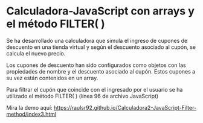 # Calculadora-JavaScript con arrays y el método FILTER( )

Se ha desarrollado una calculadora que simula el ingreso de cupones de descuento en una tienda virtual y según el descuento asociado al cupón, se calcula el nuevo precio.

Los cupones de descuento han sido configurados como objetos con las propiedades de nombre y el descuento asociado al cupón. Estos cupones a su vez están contenidos en un array.

Para filtrar el cupón que coincide con el ingresado por el usuario se ha utilizado el método FILTER( ) (línea 96 de archivo JavaScript)

Mira la demo aquí: https://raulsr92.github.io/Calculadora2-JavaScript-Filter-method/index3.html




